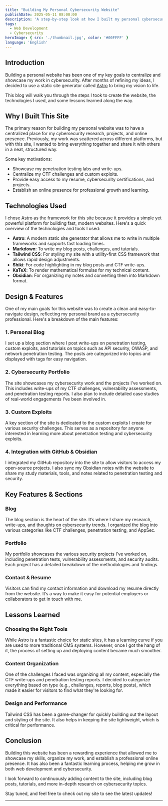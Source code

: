 ```yaml
---
title: "Building My Personal Cybersecurity Website"
publishDate: 2025-05-11 08:00:00
description: 'A step-by-step look at how I built my personal cybersecurity website to showcase my work and projects.'
tags:
  - Web Development
  - Cybersecurity
heroImage: { src: './thumbnail.jpg', color: '#00FFFF' }
language: 'English'
---
```


## Introduction

Building a personal website has been one of my key goals to centralize and showcase my work in cybersecurity. After months of refining my ideas, I decided to use a static site generator called [Astro](https://astro.build) to bring my vision to life.

This blog will walk you through the steps I took to create the website, the technologies I used, and some lessons learned along the way.

## Why I Built This Site

The primary reason for building my personal website was to have a centralized place for my cybersecurity research, projects, and online presence. Previously, my work was scattered across different platforms, but with this site, I wanted to bring everything together and share it with others in a neat, structured way.

Some key motivations:
- Showcase my penetration testing labs and write-ups.
- Centralize my CTF challenges and custom exploits.
- Provide easy access to my resume, cybersecurity certifications, and projects.
- Establish an online presence for professional growth and learning.

## Technologies Used

I chose [Astro](https://astro.build) as the framework for this site because it provides a simple yet powerful platform for building fast, modern websites. Here's a quick overview of the technologies and tools I used:

- **Astro**: A modern static site generator that allows me to write in multiple frameworks and supports fast loading times.
- **Markdown**: To write my blog posts, challenges, and tutorials.
- **Tailwind CSS**: For styling my site with a utility-first CSS framework that allows rapid design adjustments.
- **Shiki**: For code highlighting in my blog posts and CTF write-ups.
- **KaTeX**: To render mathematical formulas for my technical content.
- **Obsidian**: For organizing my notes and converting them into Markdown format.

## Design & Features

One of my main goals for this website was to create a clean and easy-to-navigate design, reflecting my personal brand as a cybersecurity professional. Here's a breakdown of the main features:

### 1. **Personal Blog**

I set up a blog section where I post write-ups on penetration testing, custom exploits, and tutorials on topics such as API security, OWASP, and network penetration testing. The posts are categorized into topics and displayed with tags for easy navigation.

### 2. **Cybersecurity Portfolio**

The site showcases my cybersecurity work and the projects I’ve worked on. This includes write-ups of my CTF challenges, vulnerability assessments, and penetration testing reports. I also plan to include detailed case studies of real-world engagements I’ve been involved in.

### 3. **Custom Exploits**

A key section of the site is dedicated to the custom exploits I create for various security challenges. This serves as a repository for anyone interested in learning more about penetration testing and cybersecurity exploits.

### 4. **Integration with GitHub & Obsidian**

I integrated my GitHub repository into the site to allow visitors to access my open-source projects. I also sync my Obsidian notes with the website to share my study materials, tools, and notes related to penetration testing and security.

## Key Features & Sections

### Blog

The blog section is the heart of the site. It’s where I share my research, write-ups, and thoughts on cybersecurity trends. I organized the blog into various categories like CTF challenges, penetration testing, and AppSec.

### Portfolio

My portfolio showcases the various security projects I've worked on, including penetration tests, vulnerability assessments, and security audits. Each project has a detailed breakdown of the methodologies and findings.

### Contact & Resume

Visitors can find my contact information and download my resume directly from the website. It’s a way to make it easy for potential employers or collaborators to get in touch with me.

## Lessons Learned

### Choosing the Right Tools

While Astro is a fantastic choice for static sites, it has a learning curve if you are used to more traditional CMS systems. However, once I got the hang of it, the process of setting up and deploying content became much smoother.

### Content Organization

One of the challenges I faced was organizing all my content, especially the CTF write-ups and penetration testing reports. I decided to categorize everything based on type (e.g., challenges, reports, blog posts), which made it easier for visitors to find what they're looking for.

### Design and Performance

Tailwind CSS has been a game-changer for quickly building out the layout and styling of the site. It also helps in keeping the site lightweight, which is critical for performance.

## Conclusion

Building this website has been a rewarding experience that allowed me to showcase my skills, organize my work, and establish a professional online presence. It has also been a fantastic learning process, helping me grow in both web development and cybersecurity. 

I look forward to continuously adding content to the site, including blog posts, tutorials, and more in-depth research on cybersecurity topics. 

Stay tuned, and feel free to check out my site to see the latest updates!

--- 
